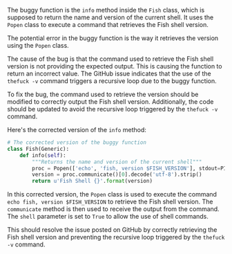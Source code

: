 The buggy function is the `info` method inside the `Fish` class, which is supposed to return the name and version of the current shell. It uses the `Popen` class to execute a command that retrieves the Fish shell version.

The potential error in the buggy function is the way it retrieves the version using the `Popen` class.

The cause of the bug is that the command used to retrieve the Fish shell version is not providing the expected output. This is causing the function to return an incorrect value. The GitHub issue indicates that the use of the `thefuck -v` command triggers a recursive loop due to the buggy function.

To fix the bug, the command used to retrieve the version should be modified to correctly output the Fish shell version. Additionally, the code should be updated to avoid the recursive loop triggered by the `thefuck -v` command.

Here's the corrected version of the `info` method:

```python
# The corrected version of the buggy function
class Fish(Generic):
    def info(self):
        """Returns the name and version of the current shell"""
        proc = Popen(['echo', 'fish, version $FISH_VERSION'], stdout=PIPE, stderr=DEVNULL, shell=True)
        version = proc.communicate()[0].decode('utf-8').strip()
        return u'Fish Shell {}'.format(version)
```

In this corrected version, the `Popen` class is used to execute the command `echo fish, version $FISH_VERSION` to retrieve the Fish shell version. The `communicate` method is then used to receive the output from the command. The `shell` parameter is set to `True` to allow the use of shell commands.

This should resolve the issue posted on GitHub by correctly retrieving the Fish shell version and preventing the recursive loop triggered by the `thefuck -v` command.